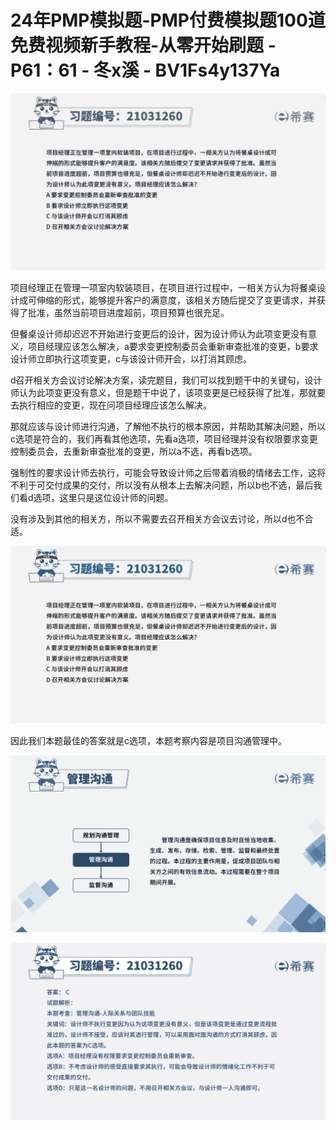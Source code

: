 # 24年PMP模拟题-PMP付费模拟题100道免费视频新手教程-从零开始刷题 - P61：61 - 冬x溪 - BV1Fs4y137Ya

![](img/519f62f23d8dc9c3da46faa027faf2f4_0.png)

项目经理正在管理一项室内软装项目，在项目进行过程中，一相关方认为将餐桌设计成可伸缩的形式，能够提升客户的满意度，该相关方随后提交了变更请求，并获得了批准，虽然当前项目进度超前，项目预算也很充足。

但餐桌设计师却迟迟不开始进行变更后的设计，因为设计师认为此项变更没有意义，项目经理应该怎么解决，a要求变更控制委员会重新审查批准的变更，b要求设计师立即执行这项变更，c与该设计师开会，以打消其顾虑。

d召开相关方会议讨论解决方案，读完题目，我们可以找到题干中的关键句，设计师认为此项变更没有意义，但是题干中说了，该项变更是已经获得了批准，那就要去执行相应的变更，现在问项目经理应该怎么解决。

那就应该与设计师进行沟通，了解他不执行的根本原因，并帮助其解决问题，所以c选项是符合的，我们再看其他选项，先看a选项，项目经理并没有权限要求变更控制委员会，去重新审查批准的变更，所以a不选，再看b选项。

强制性的要求设计师去执行，可能会导致设计师之后带着消极的情绪去工作，这将不利于可交付成果的交付，所以没有从根本上去解决问题，所以b也不选，最后我们看d选项，这里只是这位设计师的问题。

没有涉及到其他的相关方，所以不需要去召开相关方会议去讨论，所以d也不合适。

![](img/519f62f23d8dc9c3da46faa027faf2f4_2.png)

因此我们本题最佳的答案就是c选项，本题考察内容是项目沟通管理中。

![](img/519f62f23d8dc9c3da46faa027faf2f4_4.png)

![](img/519f62f23d8dc9c3da46faa027faf2f4_5.png)